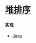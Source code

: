 # [堆排序](https://zh.wikipedia.org/wiki/%E5%A0%86%E6%8E%92%E5%BA%8F)

#### 实现
- [Java](https://github.com/pojozhang/playground/blob/master/solutions/java/src/main/java/playground/algorithm/HeapSort.java)
